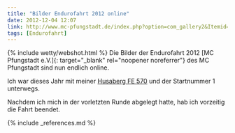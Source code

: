 ```yaml
---
title: "Bilder Endurofahrt 2012 online"
date: 2012-12-04 12:07
link: http://www.mc-pfungstadt.de/index.php?option=com_gallery2&Itemid=101&g2_itemId=35832
tags: [Endurofahrt]
---
```

{% include wetty/webshot.html %} Die Bilder der Endurofahrt 2012 [MC Pfungstadt e.V.]{: target="_blank" rel="noopener noreferrer"} des MC Pfungstadt sind nun endlich online.

Ich war dieses Jahr mit meiner [Husaberg FE 570](/garage/husaberg_fe_570_supermoto_bj_2009/) und der Startnummer 1 unterwegs.

Nachdem ich mich in der vorletzten Runde abgelegt hatte, hab ich vorzeitig die Fahrt beendet.


{% include _references.md %}
